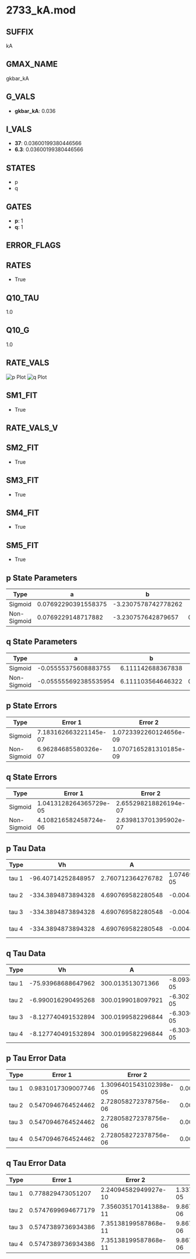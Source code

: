 # 2733_kA.mod

## SUFFIX

kA

## GMAX_NAME

gkbar_kA

## G_VALS

- **gkbar_kA**: 0.036

## I_VALS

- **37**: 0.03600199380446566
- **6.3**: 0.03600199380446566

## STATES

- p
- q

## GATES

- **p**: 1
- **q**: 1

## ERROR_FLAGS


## RATES

- True

## Q10_TAU

1.0

## Q10_G

1.0

## RATE_VALS

![p Plot](/Users/pbozelos/Dropbox/icg-Chai-Panos/supermodels/output_markdown_files/K/2733_kA.mod/images/p.png)
![q Plot](/Users/pbozelos/Dropbox/icg-Chai-Panos/supermodels/output_markdown_files/K/2733_kA.mod/images/q.png)

## SM1_FIT

- True

## RATE_VALS_V

## SM2_FIT

- True

## SM3_FIT

- True

## SM4_FIT

- True

## SM5_FIT

- True

## p State Parameters

| Type | a | b | c | d |
| --- | --- | --- | --- | --- |
| Sigmoid | 0.07692290391558375 | -3.2307578742778262 |
| Non-Sigmoid | 0.0769229148717882 | -3.230757642879657 | 0.999999899577249 | 1.7246641427962026e-07 |

## q State Parameters

| Type | a | b | c | d |
| --- | --- | --- | --- | --- |
| Sigmoid | -0.05555375608883755 | 6.111142688367838 |
| Non-Sigmoid | -0.055555692385535954 | 6.111103564646322 | 0.999844903351876 | 1.2599002760947753e-07 |

## p State Errors

| Type | Error 1 | Error 2 | Error 3 |
| --- | --- | --- | --- |
| Sigmoid | 7.183162663221145e-07 | 1.0723392260124656e-09 | 3.619264740817269e-07 |
| Non-Sigmoid | 6.96284685580326e-07 | 1.0707165281310185e-09 | 3.508257755312827e-07 |

## q State Errors

| Type | Error 1 | Error 2 | Error 3 |
| --- | --- | --- | --- |
| Sigmoid | 1.0413128264365729e-05 | 2.655298218826194e-07 | 8.908806505340256e-06 |
| Non-Sigmoid | 4.108216582458724e-06 | 2.639813701395902e-07 | 3.5147273409086636e-06 |

## p Tau Data

| Type | Vh | A | b1 | b2 | c1 | c2 | d1 | d2 | e1 | e2 |
| --- | --- | --- | --- | --- | --- | --- | --- | --- | --- | --- |
| tau 1 | -96.40714252848957 | 2.760712364276782 | 1.0746987765693498e-05 | -1.0732442045103382e-05 |
| tau 2 | -334.3894873894328 | 4.690769582280548 | -0.004863300141789707 | 2.1026969587403135e-05 | 0.004912608648826183 | -5.124886475133826e-06 |
| tau 3 | -334.3894873894328 | 4.690769582280548 | -0.004863300141789707 | 2.1026969587403135e-05 | 0.0 | 0.004912608648826183 | -5.124886475133826e-06 | 0.0 |
| tau 4 | -334.3894873894328 | 4.690769582280548 | -0.004863300141789707 | 2.1026969587403135e-05 | 0.0 | 0.0 | 0.004912608648826183 | -5.124886475133826e-06 | 0.0 | 0.0 |

## q Tau Data

| Type | Vh | A | b1 | b2 | c1 | c2 | d1 | d2 | e1 | e2 |
| --- | --- | --- | --- | --- | --- | --- | --- | --- | --- | --- |
| tau 1 | -75.93968688647962 | 300.013513071366 | -8.093651954243712e-05 | -8.217157960233695e-05 |
| tau 2 | -6.990016290495268 | 300.0199018097921 | -6.30279698773808e-05 | 1.1412622935220807e-06 | -6.26912173436161e-05 | 1.1350989567655856e-06 |
| tau 3 | -8.127740491532894 | 300.0199582296844 | -6.303057136333124e-05 | 1.1410247280398748e-06 | -1.3553939901563522e-11 | -6.268939936107417e-05 | 1.13534755447414e-06 | -1.9183004322156147e-11 |
| tau 4 | -8.127740491532894 | 300.0199582296844 | -6.303057136333124e-05 | 1.1410247280398748e-06 | -1.3553939901563522e-11 | 0.0 | -6.268939936107417e-05 | 1.13534755447414e-06 | -1.9183004322156147e-11 | 0.0 |

## p Tau Error Data

| Type | Error 1 | Error 2 | Error 3 |
| --- | --- | --- | --- |
| tau 1 | 0.9831017309007746 | 1.3096401543102398e-05 | 0.0024902687489245395 |
| tau 2 | 0.5470946764524462 | 2.728058272378756e-06 | 0.0013858309192724008 |
| tau 3 | 0.5470946764524462 | 2.728058272378756e-06 | 0.0013858309192724008 |
| tau 4 | 0.5470946764524462 | 2.728058272378756e-06 | 0.0013858309192724008 |

## q Tau Error Data

| Type | Error 1 | Error 2 | Error 3 |
| --- | --- | --- | --- |
| tau 1 | 0.778829473051207 | 2.24094582949927e-10 | 1.337112273769876e-05 |
| tau 2 | 0.5747699694677179 | 7.356035170141388e-11 | 9.867782452540706e-06 |
| tau 3 | 0.5747389736934386 | 7.35138199587868e-11 | 9.867250309990145e-06 |
| tau 4 | 0.5747389736934386 | 7.35138199587868e-11 | 9.867250309990145e-06 |

